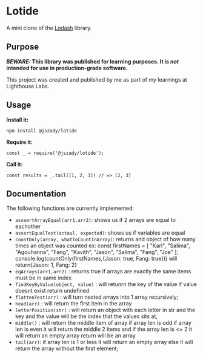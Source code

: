 # Lotide

A mini clone of the [Lodash](https://lodash.com) library.

## Purpose

**_BEWARE:_ This library was published for learning purposes. It is _not_ intended for use in production-grade software.**

This project was created and published by me as part of my learnings at Lighthouse Labs. 

## Usage

**Install it:**

`npm install @jszady/lotide`

**Require it:**

`const _ = require('@jszady/lotide');`

**Call it:**

`const results = _.tail([1, 2, 3]) // => [2, 3]`

## Documentation

The following functions are currently implemented:

* `asseertArrayEqual(arr1,arr2)`: shows us if 2 arrays are equal to eachother
* `assertEqualTest(actaul, expected)`: shows us if variables are equal
* `countOnly(array, whatToCountInArray)`: returns and object of how many times an object was counted ex:
const firstNames = [
  "Karl",
  "Salima",
  "Agouhanna",
  "Fang",
  "Kavith",
  "Jason",
  "Salima",
  "Fang",
  "Joe"
];
console.log(countOnly(firstNames,{Jason: true, Fang: true}))
will return{Jason: 1, Fang: 2}
* `eqArrays(arr1,arr2)` : returns true if arrays are exactly the same items must be in same index
* `findKeyByValue(object, value)` : will retunrn the key of the value if value doesnt exist return undefined 
* `flattenTest(arr)` : will turn nested arrays into 1 array recursively;
* `head(arr)` : will return the first item in the array
* `letterPosition(str)` : will return an object with each letter in str and the key and the value will be the index that the values sits at,
* `middle()` : will return the middle item of array if array len is odd if array len is even it will return the middle 2 items and if the array len is <= 2 it will return an empty array return will be an array 
* `tail(arr)`: if array len is 1 or less it will return an empty array else it will return the array without the first element;

